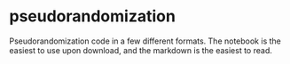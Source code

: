 # pseudorandomization
Pseudorandomization code in a few different formats. The notebook is the easiest to use upon download, and the markdown is the easiest to read. 
